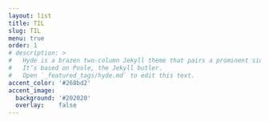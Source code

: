 ```yaml
---
layout: list
title: TIL
slug: TIL
menu: true
order: 1
# description: >
#   Hyde is a brazen two-column Jekyll theme that pairs a prominent sidebar with uncomplicated content.
#   It’s based on Poole, the Jekyll butler.
#   Open `_featured_tags/hyde.md` to edit this text.
accent_color: '#268bd2'
accent_image:
  background: '#202020'
  overlay:    false
---
```

